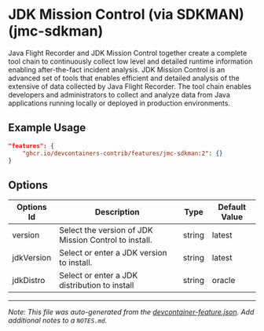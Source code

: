 

# JDK Mission Control (via SDKMAN) (jmc-sdkman)

Java Flight Recorder and JDK Mission Control together create a complete tool
chain to continuously collect low level and detailed runtime information
enabling after-the-fact incident analysis. JDK Mission Control is an advanced
set of tools that enables efficient and detailed analysis of the extensive of
data collected by Java Flight Recorder. The tool chain enables developers and
administrators to collect and analyze data from Java applications running
locally or deployed in production environments.

## Example Usage

```json
"features": {
    "ghcr.io/devcontainers-contrib/features/jmc-sdkman:2": {}
}
```

## Options

| Options Id | Description | Type | Default Value |
|-----|-----|-----|-----|
| version | Select the version of JDK Mission Control to install. | string | latest |
| jdkVersion | Select or enter a JDK version to install. | string | latest |
| jdkDistro | Select or enter a JDK distribution to install | string | oracle |



---

_Note: This file was auto-generated from the [devcontainer-feature.json](https://github.com/devcontainers-contrib/features/blob/main/src/jmc-sdkman/devcontainer-feature.json).  Add additional notes to a `NOTES.md`._
